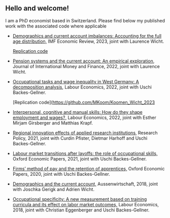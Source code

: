 ## Hello and welcome! 

I am a PhD economist based in Switzerland. Please find below my published work with the associated code where applicable

- [Demographics and current account imbalances: Accounting for the full age distribution,](https://link.springer.com/article/10.1057/s41308-022-00176-6) IMF Economic Review, 2023, joint with Laurence Wicht.

  [Replication code](https://github.com/MKoom/Koomen_Wicht_2023)
  
- [Pension systems and the current account: An empirical exploration,](https://www.sciencedirect.com/science/article/abs/pii/S0261560621001716) Journal of International Money and Finance, 2022, joint with Laurence Wicht.

- [Occupational tasks and wage inequality in West Germany: A decomposition analysis,](https://www.sciencedirect.com/science/article/abs/pii/S0927537122001749) Labour Economics, 2022, joint with Uschi Backes-Gellner.

  [Replication code](https://github.com/MKoom/Koomen_Wicht_2023

- [Interpersonal, cognitive and manual skills: How do they shape employment and wages?,](https://www.sciencedirect.com/science/article/abs/pii/S0927537122001749) Labour Economics, 2022, joint with Esther Mirjam Girsberger and Matthias Krapf.

- [Regional innovation effects of applied research institutions,](https://www.sciencedirect.com/science/article/abs/pii/S0048733321000019) Research Policy, 2021, joint with Curdin Pfister, Dietmar Harhoff and Uschi Backes-Gellner.

- [Labour market transitions after layoffs: the role of occupational skills,](https://academic.oup.com/oep/article-abstract/73/1/76/5613775?redirectedFrom=fulltext) Oxford Economic Papers, 2021, joint with Uschi Backes-Gellner. 

- [Firms’ method of pay and the retention of apprentices,](https://academic.oup.com/oep/article-abstract/72/1/269/5366185?redirectedFrom=fulltext) Oxford Economic Papers, 2020, joint with Uschi Backes-Gellner. 

- [Demographics and the current account,](https://www.econstor.eu/handle/10419/231255) Aussenwirtschaft, 2018, joint with Joschka Gerigk and Adrien Wicht.  

- [Occupational specificity: A new measurement based on training curricula and its effect on labor market outcomes,](https://www.sciencedirect.com/science/article/abs/pii/S0927537117303238) Labour Economics, 2018, joint with Christian Eggenberger and Uschi Backes-Gellner. 



<!--
**MKoom/MKoom** is a ✨ _special_ ✨ repository because its `README.md` (this file) appears on your GitHub profile.

Here are some ideas to get you started:

- 🔭 I’m currently working on ...
- 🌱 I’m currently learning ...
- 👯 I’m looking to collaborate on ...
- 🤔 I’m looking for help with ...
- 💬 Ask me about ...
- 📫 How to reach me: ...
- 😄 Pronouns: ...
- ⚡ Fun fact: ...
-->
